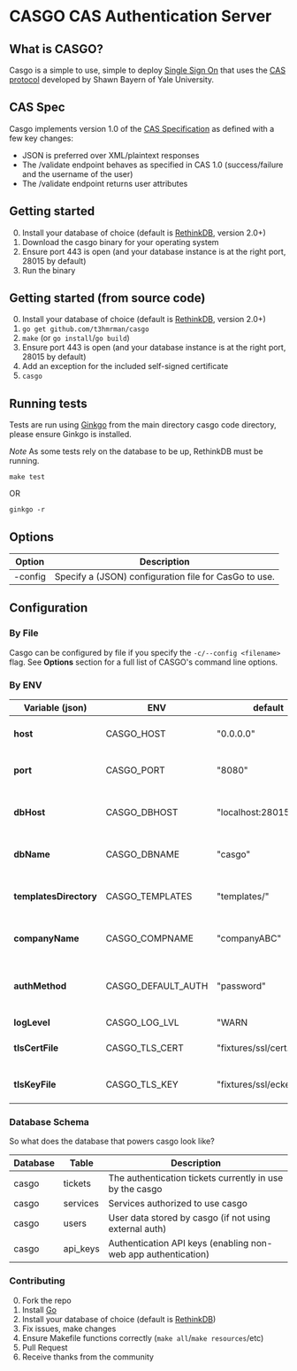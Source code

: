 # CASGO CAS Authentication Server

## What is CASGO?

Casgo is a simple to use, simple to deploy [Single Sign On](http://en.wikipedia.org/wiki/Single_sign-on) that uses the [CAS protocol](http://en.wikipedia.org/wiki/Central_Authentication_Service) developed by Shawn Bayern of Yale University.

## CAS Spec

Casgo implements version 1.0 of the [CAS Specification](http://www.yale.edu/tp/cas/specification/CAS%202.0%20Protocol%20Specification%20v1.0.html) as defined with a few key changes:

- JSON is preferred over XML/plaintext responses
- The /validate endpoint behaves as specified in CAS 1.0 (success/failure and the username of the user)
- The /validate endpoint returns user attributes

## Getting started

0. Install your database of choice (default is [RethinkDB](http://rethinkdb.com), version 2.0+)
1. Download the casgo binary for your operating system
2. Ensure port 443 is open (and your database instance is at the right port, 28015 by default)
3. Run the binary

## Getting started (from source code)

0. Install your database of choice (default is [RethinkDB](http://rethinkdb.com), version 2.0+)
1. `go get github.com/t3hmrman/casgo`
2. `make` (or `go install`/`go build`)
3. Ensure port 443 is open (and your database instance is at the right port, 28015 by default)
4. Add an exception for the included self-signed certificate
3. `casgo`

## Running tests

Tests are run using [Ginkgo](https://github.com/onsi/ginkgo) from the main directory casgo code directory, please ensure Ginkgo is installed.

*Note* As some tests rely on the database to be up, RethinkDB must be running.

`make test`

OR

`ginkgo -r`

## Options

|Option       |Description                                            |
|-------------|-------------------------------------------------------|
|-config      | Specify a (JSON) configuration file for CasGo to use. |

## Configuration

### By File

Casgo can be configured by file if you specify the `-c/--config <filename>` flag. See **Options** section for a full list of CASGO's command line options.

### By ENV

|Variable (json)          |ENV                  |default                 |description                                        |
|-------------------------|---------------------|------------------------|---------------------------------------------------|
|**host**                 |CASGO_HOST           |"0.0.0.0"               |The host on which to run casgo                     |
|**port**                 |CASGO_PORT           |"8080"                  |The port on which to run casgo                     |
|**dbHost**               |CASGO_DBHOST         |"localhost:28015"       |The hostname of database instance                  |
|**dbName**               |CASGO_DBNAME         |"casgo"                 |The database name for casgo to use                 |
|**templatesDirectory**   |CASGO_TEMPLATES      |"templates/"            |The folder in which casgo templates reside         |
|**companyName**          |CASGO_COMPNAME       |"companyABC"            |The database name for casgo to use                 |
|**authMethod**           |CASGO_DEFAULT_AUTH   |"password"              |The default (user) authentication method for casgo |
|**logLevel**             |CASGO_LOG_LVL        |"WARN|DEBUG|INFO"       |The default log level for casgo                    |
|**tlsCertFile**          |CASGO_TLS_CERT       |"fixtures/ssl/cert.pem" |The TLS cert file that casgo will use              |
|**tlsKeyFile**           |CASGO_TLS_KEY        |"fixtures/ssl/eckey.pem"|The TLS key file that casgo will use               |


### Database Schema

So what does the database that powers casgo look like?

|Database |Table    |Description                                                   |
|---------|---------|--------------------------------------------------------------|
|casgo    |tickets  |The authentication tickets currently in use by the casgo      |
|casgo    |services |Services authorized to use casgo                              |
|casgo    |users    |User data stored by casgo (if not using external auth)        |
|casgo    |api_keys |Authentication API keys (enabling non-web app authentication) |


### Contributing

0. Fork the repo
1. Install [Go](http://golang.org)
2. Install your database of choice (default is  [RethinkDB](http://rethinkdb.com))
3. Fix issues, make changes
4. Ensure Makefile functions correctly (`make all`/`make resources`/etc)
5. Pull Request
6. Receive thanks from the community
